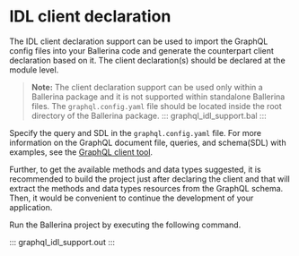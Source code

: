 # IDL client declaration

The IDL client declaration support can be used to import the GraphQL config files into your Ballerina code and generate the counterpart client declaration based on it. The client declaration(s) should be declared at the module level.
>**Note:** The client declaration support can be used only within a Ballerina package and it is not supported within standalone Ballerina files. The `graphql.config.yaml` file should be located inside the root directory of the Ballerina package.
::: graphql_idl_support.bal :::

Specify the query and SDL in the `graphql.config.yaml` file. For more information on the GraphQL document file, queries, and schema(SDL) with examples, see the [GraphQL client tool](https://ballerina.io/learn/graphql-client-tool/).

Further, to get the available methods and data types suggested, it is recommended to build the project just after declaring the client and that will extract the methods and data types resources from the GraphQL schema. Then, it would be convenient to continue the development of your application.

Run the Ballerina project by executing the following command.

::: graphql_idl_support.out :::
